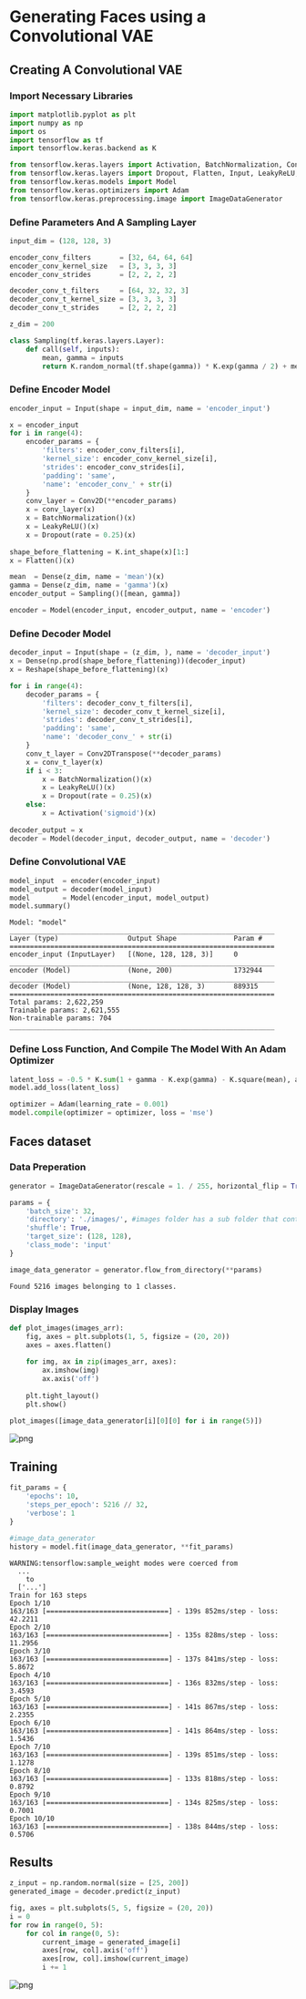 # Generating Faces using a Convolutional VAE

## Creating A Convolutional VAE

### Import Necessary Libraries


```python
import matplotlib.pyplot as plt
import numpy as np
import os
import tensorflow as tf
import tensorflow.keras.backend as K

from tensorflow.keras.layers import Activation, BatchNormalization, Conv2D, Conv2DTranspose, Dense
from tensorflow.keras.layers import Dropout, Flatten, Input, LeakyReLU, Reshape
from tensorflow.keras.models import Model
from tensorflow.keras.optimizers import Adam
from tensorflow.keras.preprocessing.image import ImageDataGenerator
```

### Define Parameters And A Sampling Layer


```python
input_dim = (128, 128, 3)

encoder_conv_filters       = [32, 64, 64, 64]
encoder_conv_kernel_size   = [3, 3, 3, 3]
encoder_conv_strides       = [2, 2, 2, 2]

decoder_conv_t_filters     = [64, 32, 32, 3]
decoder_conv_t_kernel_size = [3, 3, 3, 3]
decoder_conv_t_strides     = [2, 2, 2, 2]

z_dim = 200

class Sampling(tf.keras.layers.Layer):
    def call(self, inputs):
        mean, gamma = inputs
        return K.random_normal(tf.shape(gamma)) * K.exp(gamma / 2) + mean
```

### Define Encoder Model


```python
encoder_input = Input(shape = input_dim, name = 'encoder_input')

x = encoder_input
for i in range(4):
    encoder_params = {
        'filters': encoder_conv_filters[i],
        'kernel_size': encoder_conv_kernel_size[i],
        'strides': encoder_conv_strides[i],
        'padding': 'same',
        'name': 'encoder_conv_' + str(i)
    }
    conv_layer = Conv2D(**encoder_params)
    x = conv_layer(x)
    x = BatchNormalization()(x)
    x = LeakyReLU()(x)
    x = Dropout(rate = 0.25)(x)
    
shape_before_flattening = K.int_shape(x)[1:]
x = Flatten()(x)

mean  = Dense(z_dim, name = 'mean')(x)
gamma = Dense(z_dim, name = 'gamma')(x)
encoder_output = Sampling()([mean, gamma])

encoder = Model(encoder_input, encoder_output, name = 'encoder')    
```

### Define Decoder Model


```python
decoder_input = Input(shape = (z_dim, ), name = 'decoder_input')
x = Dense(np.prod(shape_before_flattening))(decoder_input)
x = Reshape(shape_before_flattening)(x)

for i in range(4):
    decoder_params = {
        'filters': decoder_conv_t_filters[i],
        'kernel_size': decoder_conv_t_kernel_size[i],
        'strides': decoder_conv_t_strides[i],
        'padding': 'same',
        'name': 'decoder_conv_' + str(i)
    }
    conv_t_layer = Conv2DTranspose(**decoder_params)
    x = conv_t_layer(x)
    if i < 3: 
        x = BatchNormalization()(x)
        x = LeakyReLU()(x)
        x = Dropout(rate = 0.25)(x)
    else: 
        x = Activation('sigmoid')(x)
    
decoder_output = x
decoder = Model(decoder_input, decoder_output, name = 'decoder')

```

### Define Convolutional VAE


```python
model_input  = encoder(encoder_input)
model_output = decoder(model_input)
model        = Model(encoder_input, model_output)
model.summary()
```

    Model: "model"
    _________________________________________________________________
    Layer (type)                 Output Shape              Param #   
    =================================================================
    encoder_input (InputLayer)   [(None, 128, 128, 3)]     0         
    _________________________________________________________________
    encoder (Model)              (None, 200)               1732944   
    _________________________________________________________________
    decoder (Model)              (None, 128, 128, 3)       889315    
    =================================================================
    Total params: 2,622,259
    Trainable params: 2,621,555
    Non-trainable params: 704
    _________________________________________________________________


### Define Loss Function, And Compile The Model With An Adam Optimizer


```python
latent_loss = -0.5 * K.sum(1 + gamma - K.exp(gamma) - K.square(mean), axis = -1)
model.add_loss(latent_loss)

optimizer = Adam(learning_rate = 0.001)
model.compile(optimizer = optimizer, loss = 'mse')
```

## Faces dataset

### Data Preperation


```python
generator = ImageDataGenerator(rescale = 1. / 255, horizontal_flip = True)

params = {
    'batch_size': 32, 
    'directory': './images/', #images folder has a sub folder that contains actual images
    'shuffle': True, 
    'target_size': (128, 128),
    'class_mode': 'input'
}

image_data_generator = generator.flow_from_directory(**params)
```

    Found 5216 images belonging to 1 classes.


### Display Images


```python
def plot_images(images_arr):
    fig, axes = plt.subplots(1, 5, figsize = (20, 20))
    axes = axes.flatten()
    
    for img, ax in zip(images_arr, axes):
        ax.imshow(img)
        ax.axis('off')
    
    plt.tight_layout()
    plt.show()

plot_images([image_data_generator[i][0][0] for i in range(5)])
```


![png](output_18_0.png)


## Training


```python
fit_params = {
    'epochs': 10,
    'steps_per_epoch': 5216 // 32,
    'verbose': 1
}

#image_data_generator
history = model.fit(image_data_generator, **fit_params)
```

    WARNING:tensorflow:sample_weight modes were coerced from
      ...
        to  
      ['...']
    Train for 163 steps
    Epoch 1/10
    163/163 [==============================] - 139s 852ms/step - loss: 42.2211
    Epoch 2/10
    163/163 [==============================] - 135s 828ms/step - loss: 11.2956
    Epoch 3/10
    163/163 [==============================] - 137s 841ms/step - loss: 5.8672
    Epoch 4/10
    163/163 [==============================] - 136s 832ms/step - loss: 3.4593
    Epoch 5/10
    163/163 [==============================] - 141s 867ms/step - loss: 2.2355
    Epoch 6/10
    163/163 [==============================] - 141s 864ms/step - loss: 1.5436
    Epoch 7/10
    163/163 [==============================] - 139s 851ms/step - loss: 1.1278
    Epoch 8/10
    163/163 [==============================] - 133s 818ms/step - loss: 0.8792
    Epoch 9/10
    163/163 [==============================] - 134s 825ms/step - loss: 0.7001
    Epoch 10/10
    163/163 [==============================] - 138s 844ms/step - loss: 0.5706


## Results


```python
z_input = np.random.normal(size = [25, 200])
generated_image = decoder.predict(z_input)

fig, axes = plt.subplots(5, 5, figsize = (20, 20))
i = 0
for row in range(0, 5):
    for col in range(0, 5):
        current_image = generated_image[i]
        axes[row, col].axis('off')
        axes[row, col].imshow(current_image)
        i += 1

```


![png](output_22_0.png)

